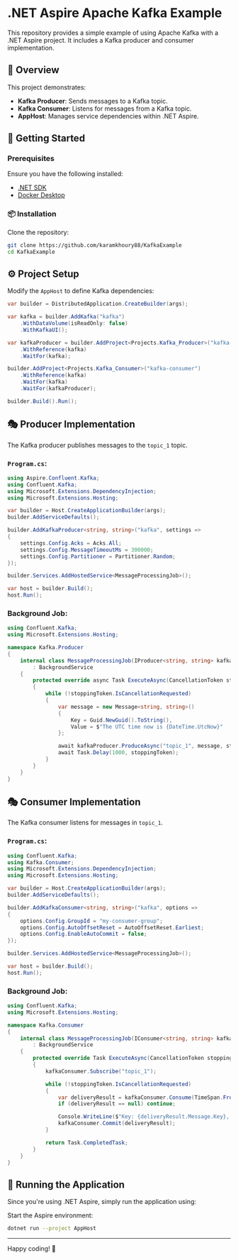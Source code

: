 # .NET Aspire Apache Kafka Example

This repository provides a simple example of using Apache Kafka with a .NET Aspire project. It includes a Kafka producer and consumer implementation.

## 📌 Overview

This project demonstrates:
- **Kafka Producer**: Sends messages to a Kafka topic.
- **Kafka Consumer**: Listens for messages from a Kafka topic.
- **AppHost**: Manages service dependencies within .NET Aspire.

## 🚀 Getting Started

### Prerequisites
Ensure you have the following installed:
- [.NET SDK](https://dotnet.microsoft.com/en-us/download)
- [Docker Desktop](https://docs.docker.com/desktop/setup/install/windows-install/)

### 📦 Installation
Clone the repository:
```sh
git clone https://github.com/karamkhoury88/KafkaExample
cd KafkaExample
```

## ⚙️ Project Setup

Modify the `AppHost` to define Kafka dependencies:

```csharp
var builder = DistributedApplication.CreateBuilder(args);

var kafka = builder.AddKafka("kafka")
    .WithDataVolume(isReadOnly: false)
    .WithKafkaUI();

var kafkaProducer = builder.AddProject<Projects.Kafka_Producer>("kafka-producer")
    .WithReference(kafka)
    .WaitFor(kafka);

builder.AddProject<Projects.Kafka_Consumer>("kafka-consumer")
    .WithReference(kafka)
    .WaitFor(kafka)
    .WaitFor(kafkaProducer);

builder.Build().Run();
```

## 🎭 Producer Implementation

The Kafka producer publishes messages to the `topic_1` topic.

### `Program.cs`:
```csharp
using Aspire.Confluent.Kafka;
using Confluent.Kafka;
using Microsoft.Extensions.DependencyInjection;
using Microsoft.Extensions.Hosting;

var builder = Host.CreateApplicationBuilder(args);
builder.AddServiceDefaults();

builder.AddKafkaProducer<string, string>("kafka", settings =>
{
    settings.Config.Acks = Acks.All;
    settings.Config.MessageTimeoutMs = 300000;
    settings.Config.Partitioner = Partitioner.Random;
});

builder.Services.AddHostedService<MessageProcessingJob>();

var host = builder.Build();
host.Run();
```

### Background Job:
```csharp
using Confluent.Kafka;
using Microsoft.Extensions.Hosting;

namespace Kafka.Producer
{
    internal class MessageProcessingJob(IProducer<string, string> kafkaProducer)
        : BackgroundService
    {
        protected override async Task ExecuteAsync(CancellationToken stoppingToken)
        {
            while (!stoppingToken.IsCancellationRequested)
            {
                var message = new Message<string, string>()
                {
                    Key = Guid.NewGuid().ToString(),
                    Value = $"The UTC time now is {DateTime.UtcNow}"
                };

                await kafkaProducer.ProduceAsync("topic_1", message, stoppingToken);
                await Task.Delay(1000, stoppingToken);
            }
        }
    }
}
```

## 🎭 Consumer Implementation

The Kafka consumer listens for messages in `topic_1`.

### `Program.cs`:
```csharp
using Confluent.Kafka;
using Kafka.Consumer;
using Microsoft.Extensions.DependencyInjection;
using Microsoft.Extensions.Hosting;

var builder = Host.CreateApplicationBuilder(args);
builder.AddServiceDefaults();

builder.AddKafkaConsumer<string, string>("kafka", options =>
{
    options.Config.GroupId = "my-consumer-group";
    options.Config.AutoOffsetReset = AutoOffsetReset.Earliest;
    options.Config.EnableAutoCommit = false;
});

builder.Services.AddHostedService<MessageProcessingJob>();

var host = builder.Build();
host.Run();
```

### Background Job:
```csharp
using Confluent.Kafka;
using Microsoft.Extensions.Hosting;

namespace Kafka.Consumer
{
    internal class MessageProcessingJob(IConsumer<string, string> kafkaConsumer)
        : BackgroundService
    {
        protected override Task ExecuteAsync(CancellationToken stoppingToken)
        {
            kafkaConsumer.Subscribe("topic_1");

            while (!stoppingToken.IsCancellationRequested)
            {
                var deliveryResult = kafkaConsumer.Consume(TimeSpan.FromSeconds(10));
                if (deliveryResult == null) continue;

                Console.WriteLine($"Key: {deliveryResult.Message.Key}, Value: {deliveryResult.Message.Value}");
                kafkaConsumer.Commit(deliveryResult);
            }

            return Task.CompletedTask;
        }
    }
}
```

## 🏃 Running the Application

Since you're using .NET Aspire, simply run the application using:

 Start the Aspire environment:
   ```sh
   dotnet run --project AppHost
   ```

---

Happy coding! 🚀
